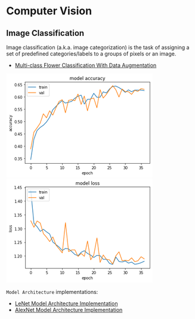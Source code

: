 # Computer Vision

## Image Classification

Image classification (a.k.a. image categorization) is the task of assigning a set of predefined categories/labels to a groups of pixels or an image.

- [Multi-class Flower Classification With Data Augmentation](multi-class-image-classification-with-data-augmentation.ipynb)

![model-acc](images/flower-classification-acc.png)
![model-loss](images/flower-classification-loss.png)

`Model Architecture` implementations:

- [LeNet Model Architecture Implementation](le_net.py)
- [AlexNet Model Architecture Implementation](alex_net.py)
